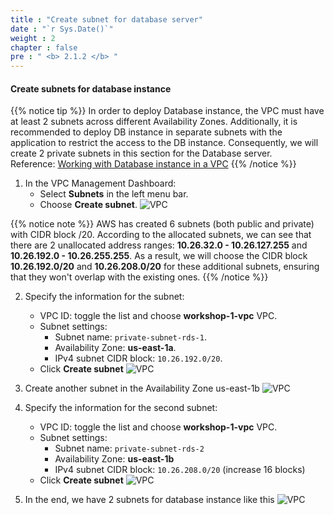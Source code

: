 ```yaml
---
title : "Create subnet for database server"
date : "`r Sys.Date()`"
weight : 2
chapter : false
pre : " <b> 2.1.2 </b> "
---
```


#### Create subnets for database instance
{{% notice tip %}}
In order to deploy Database instance, the VPC must have at least 2 subnets across different Availability Zones. Additionally, it is recommended to deploy DB instance in separate subnets with the application to restrict the access to the DB instance. Consequently, we will create 2 private subnets in this section for the Database server.\
Reference: [Working with Database instance in a VPC](https://docs.aws.amazon.com/AmazonRDS/latest/UserGuide/USER_VPC.WorkingWithRDSInstanceinaVPC.html#Overview.RDSVPC.Create)
{{% /notice %}}

1. In the VPC Management Dashboard:
    + Select **Subnets** in the left menu bar.
    + Choose **Create subnet**.
    ![VPC](/images/2-preparation/2.1-networking/2.2-subnet/001-subnet.png?width=90pc)

{{% notice note %}}
AWS has created 6 subnets (both public and private) with CIDR block /20. According to the allocated subnets, we can see that there are 2 unallocated address ranges: **10.26.32.0 - 10.26.127.255** and **10.26.192.0 - 10.26.255.255**. As a result, we will choose the CIDR block **10.26.192.0/20** and **10.26.208.0/20** for these additional subnets, ensuring that they won't overlap with the existing ones.
{{% /notice %}}

2. Specify the information for the subnet:
    + VPC ID: toggle the list and choose **workshop-1-vpc** VPC.
    + Subnet settings:
        - Subnet name: ```private-subnet-rds-1```.
        - Availability Zone: **us-east-1a**.
        - IPv4 subnet CIDR block: ```10.26.192.0/20```.
    + Click **Create subnet**
    ![VPC](/images/2-preparation/2.1-networking/2.2-subnet/002-subnet.png?width=90pc)

3. Create another subnet in the Availability Zone us-east-1b
    ![VPC](/images/2-preparation/2.1-networking/2.2-subnet/001-subnet.png?width=90pc)

4. Specify the information for the second subnet:
    + VPC ID: toggle the list and choose **workshop-1-vpc** VPC.
    + Subnet settings:
        - Subnet name: ```private-subnet-rds-2```
        - Availability Zone: **us-east-1b**
        - IPv4 subnet CIDR block: ```10.26.208.0/20``` (increase 16 blocks)
    + Click **Create subnet**
    ![VPC](/images/2-preparation/2.1-networking/2.2-subnet/003-subnet.png?width=90pc)

5. In the end, we have 2 subnets for database instance like this
    ![VPC](/images/2-preparation/2.1-networking/2.2-subnet/004-subnet.png?width=90pc)